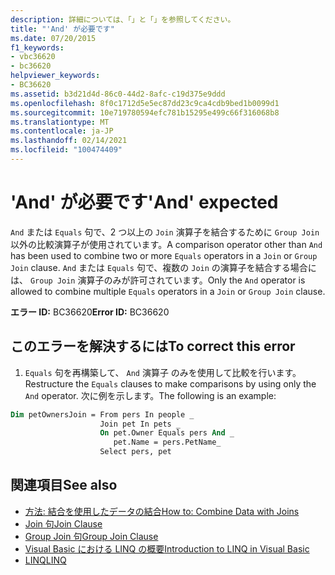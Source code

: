 ```yaml
---
description: 詳細については、「」と「」を参照してください。
title: "'And' が必要です"
ms.date: 07/20/2015
f1_keywords:
- vbc36620
- bc36620
helpviewer_keywords:
- BC36620
ms.assetid: b3d21d4d-86c0-44d2-8afc-c19d375e9ddd
ms.openlocfilehash: 8f0c1712d5e5ec87dd23c9ca4cdb9bed1b0099d1
ms.sourcegitcommit: 10e719780594efc781b15295e499c66f316068b8
ms.translationtype: MT
ms.contentlocale: ja-JP
ms.lasthandoff: 02/14/2021
ms.locfileid: "100474409"
---
```

# <a name="and-expected"></a><span data-ttu-id="afedb-103">'And' が必要です</span><span class="sxs-lookup"><span data-stu-id="afedb-103">'And' expected</span></span>

<span data-ttu-id="afedb-104">`And` または `Equals` 句で、2 つ以上の `Join` 演算子を結合するために `Group Join` 以外の比較演算子が使用されています。</span><span class="sxs-lookup"><span data-stu-id="afedb-104">A comparison operator other than `And` has been used to combine two or more `Equals` operators in a `Join` or `Group Join` clause.</span></span> <span data-ttu-id="afedb-105">`And` または `Equals` 句で、複数の `Join` の演算子を結合する場合には、 `Group Join` 演算子のみが許可されています。</span><span class="sxs-lookup"><span data-stu-id="afedb-105">Only the `And` operator is allowed to combine multiple `Equals` operators in a `Join` or `Group Join` clause.</span></span>  
  
 <span data-ttu-id="afedb-106">**エラー ID:** BC36620</span><span class="sxs-lookup"><span data-stu-id="afedb-106">**Error ID:** BC36620</span></span>  
  
## <a name="to-correct-this-error"></a><span data-ttu-id="afedb-107">このエラーを解決するには</span><span class="sxs-lookup"><span data-stu-id="afedb-107">To correct this error</span></span>  
  
1. <span data-ttu-id="afedb-108">`Equals` 句を再構築して、 `And` 演算子 のみを使用して比較を行います。</span><span class="sxs-lookup"><span data-stu-id="afedb-108">Restructure the `Equals` clauses to make comparisons by using only the `And` operator.</span></span> <span data-ttu-id="afedb-109">次に例を示します。</span><span class="sxs-lookup"><span data-stu-id="afedb-109">The following is an example:</span></span>  
  
```vb  
Dim petOwnersJoin = From pers In people _  
                    Join pet In pets _  
                    On pet.Owner Equals pers And _  
                       pet.Name = pers.PetName_  
                    Select pers, pet  
```  
  
## <a name="see-also"></a><span data-ttu-id="afedb-110">関連項目</span><span class="sxs-lookup"><span data-stu-id="afedb-110">See also</span></span>

- [<span data-ttu-id="afedb-111">方法: 結合を使用したデータの結合</span><span class="sxs-lookup"><span data-stu-id="afedb-111">How to: Combine Data with Joins</span></span>](../programming-guide/language-features/linq/how-to-combine-data-with-linq-by-using-joins.md)
- [<span data-ttu-id="afedb-112">Join 句</span><span class="sxs-lookup"><span data-stu-id="afedb-112">Join Clause</span></span>](../language-reference/queries/join-clause.md)
- [<span data-ttu-id="afedb-113">Group Join 句</span><span class="sxs-lookup"><span data-stu-id="afedb-113">Group Join Clause</span></span>](../language-reference/queries/group-join-clause.md)
- [<span data-ttu-id="afedb-114">Visual Basic における LINQ の概要</span><span class="sxs-lookup"><span data-stu-id="afedb-114">Introduction to LINQ in Visual Basic</span></span>](../programming-guide/language-features/linq/introduction-to-linq.md)
- [<span data-ttu-id="afedb-115">LINQ</span><span class="sxs-lookup"><span data-stu-id="afedb-115">LINQ</span></span>](../programming-guide/language-features/linq/index.md)

